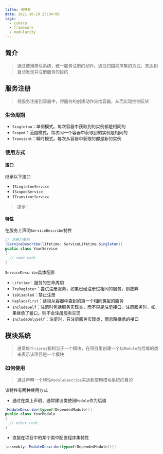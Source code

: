 ```yaml
---
title: 模块化
date: 2021-10-20 23:34:00
tags:
  - csharp
  - framework
  - modularity
---
```


## 简介

> 通过使用模块系统，统一服务注册的动作。通过扫描程序集的方式，来达到自动发现并注册服务的目的

## 服务注册

> 将服务注册到容器中，将服务的创建动作交给容器，从而实现控制反转

### 生命周期

- `Singleton`：单例模式。每次容器中获取到的实例都是相同的
- `Scoped`：范围模式。每次同一个容器中获取到的实例是相同的
- `Transient`：瞬时模式。每次从容器中获取的都是新的实例

### 使用方式

#### 接口

继承以下接口

- `ISingletonService`
- `IScopedService`
- `ITransientService`

> 提示：

#### 特性

在服务上声明`ServiceDescribe`特性

```csharp
// 注册为单例
[ServiceDescribe(lifetime: ServiceLifetime.Singleton)]
public class YourService
{
  // some code
}
```

`ServiceDescribe`具体配置

- `Lifetime`：服务的生命周期
- `TryRegister`：尝试注册服务，如果已经注册过相同的服务，则放弃
- `IsDisabled`：禁止注册
- `ReplaceFirst`：替换从容器中查到的第一个相同类型的服务
- `IncludeSelf`：注册时包括服务实现类，而不只是注册接口。注册服务时，如果继承了接口，则不会注册服务实现
- `IncludeOnlySelf`：注册时，只注册服务实现类，而忽略继承的接口

## 模块系统

> 通常每个`csproj`都相当于一个模块，在项目里创建一个以`Module`为后缀的类来表示该项目是一个模块

### 如何使用

> 通过声明一个特性`ModuleDescribe`来达到使用模块系统的目的

该特性有两种使用方式

- 通过在类上声明，通常建议类使用`Module`作为后缀

```csharp YourModule.cs
[ModuleDescribe(typeof(DependedModule))]
public class YourModule
{
  // other code
}
```

- 直接在项目中的某个类中配置程序集特性

```csharp SomeClass.cs
[assembly: ModuleDescribe(typeof(DependedModule)))]
```
